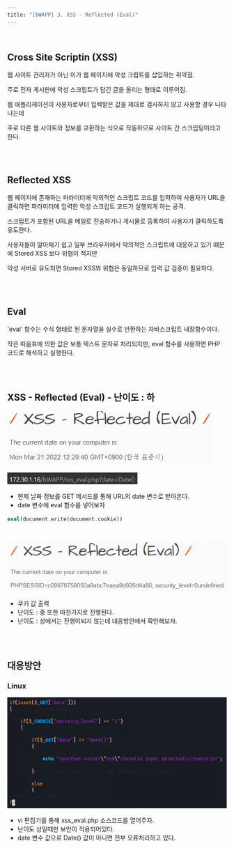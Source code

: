 ```yaml
---
title: "[bWAPP] 3. XSS - Reflected (Eval)"
---
```


<br>

## Cross Site Scriptin (XSS)

웹 사이트 관리자가 아닌 이가 웹 페이지에 악성 크릡트를 삽입하는 취약점.

주로 전자 게시판에 악성 스크립트가 담긴 글을 올리는 형태로 이루어짐.

웹 애플리케이션이 사용자로부터 입력받은 값을 제대로 검사하지 않고 사용할 경우 나타나는데

주로 다른 웹 사이트와 정보를 교환하는 식으로 작동하므로 사이트 간 스크립팅이라고 한다.

<br>

<br>

## Reflected XSS

웹 페이지에 존재하는 파라미터에 악의적인 스크립트 코드를 입력하여 사용자가 URL을 클릭하면 파라미터에 입력한 악성 스크립트 코드가 실행되게 하는 공격.

스크립트가 포함된 URL을 메일로 전송하거나 게시물로 등록하여 사용자가 클릭하도록 유도한다.

사용자들이 알아채기 쉽고 일부 브라우저에서 악의적인 스크립트에 대응하고 있기 떄문에 Stored XSS 보다 위협이 적지만

악성 서버로 유도되면 Stored XSS와 위협은 동일하므로 입력 값 검증이 필요하다.

<br>

<br>

## Eval

'eval' 함수는 수식 형태로 된 문자열을 실수로 반환하는 자바스크립트 내장함수이다.

작은 따옴표에 의한 값은 보통 텍스트 문자로 처리되지만, eval 함수를 사용하면 PHP 코드로 해석하고 실행한다.

<br>

<br>

## XSS - Reflected (Eval) - 난이도 : 하

![image-20220321123224763](https://raw.githubusercontent.com/EONION-TH3DB/image_repo/main/img/image-20220321123224763.png)

![image-20220321123300251](https://raw.githubusercontent.com/EONION-TH3DB/image_repo/main/img/image-20220321123300251.png)

- 현제 날짜 정보를 GET 메서드를 통해 URL의 date 변수로 받아온다.
- date 변수에 eval 함수를 넣어보자

```php
eval(document.write(document.cookie))
```

<br>

![image-20220321123620212](https://raw.githubusercontent.com/EONION-TH3DB/image_repo/main/img/image-20220321123620212.png)

- 쿠키 값 출력
- 난이도 : 중 또한 마찬가지로 진행된다.
- 난이도 : 상에서는 진행이되지 않는데 대응방안에서 확인해보자.

<br><br>

## 대응방안

### Linux

![image-20220321172337025](https://raw.githubusercontent.com/EONION-TH3DB/image_repo/main/img/image-20220321172337025.png)

- vi 편집기를 통해 xss_eval.php 소스코드를 열어주자.
- 난이도 상일때만 보안이 적용되어있다.
- date 변수 값으로 Date() 값이 아니면 전부 오류처리하고 있다.
